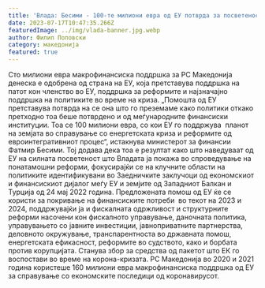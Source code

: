 ```yaml
---
title: 'Влада: Бесими - 100-те милиони евра од ЕУ потврда за посветеноста на реформските процеси и справување со кризата - 17 ЈУЛИ 2023'
date: 2023-07-17T10:47:35.266Z
featuredImage: ../img/vlada-banner.jpg.webp
author: Филип Поповски
category: македонија
featured: true
---
```

Сто милиони евра макрофинансиска поддршка за РС Македонија денеска е одобрена од страна на ЕУ, која претставува поддршка на патот кон членство во ЕУ, поддршка за реформите и најзначајно поддршка на политиките во време на криза.
„Помошта од ЕУ претставува потврда на се она што го преземаме како политики откако претходно тоа беше потврдено и од меѓународните финансиски институции. Тоа се 100 милиони евра, со кои ЕУ го поддржува  планот на земјата во справување со енергетската криза и реформите од евроинтегративниот процес“, истакнува министерот за финансии Фатмир Бесими.
Тој додава дека тоа е резултат како што наведуваат од ЕУ на силната посветеност што Владата ја покажа во спроведување на понатамошни реформи, фокусирајќи се на клучните области на политиките идентификувани во Заедничките заклучоци од економскиот и финансискиот дијалог меѓу ЕУ и земјите од Западниот Балкан и Турција од 24 мај 2022 година.
Предложената помош од ЕУ ќе се користи за покривање на финансиските потреби  во текот на 2023 и 2024, поддржувајќи ја и фискалната одржливост и структурните реформи насочени кон фискалното управување, даночната политика, управувањето со јавните инвестиции, јавноприватните партнерства, деловното окружување, транспарентноста во државната помош, енергетската ефикасност, реформите во судството, како и борбата против корупцијата.
Станува збор за средства од пакетот што ЕК го воспостави во време на корона-кризата. РС Македонија во 2020 и 2021 година користеше 160 милиони евра макрофинансиска поддршка од ЕУ за справување со економските последици од коронавирусот.
